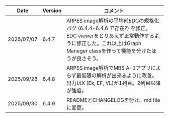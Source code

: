 |Date|Version|コメント|
|-----|-----|-----|
|2025/07/07|6.4.7|ARPES image解析の平均前EDCの規格化バグ (6.4.4-6.4.6 で存在?) を修正。  EDC viewerをとりあえず正常動作するように修正した。これ以上はGraph Maneger classを作って機能を分けたほうが良さそう。|
|2025/09/28|6.4.8|ARPES image解析でMBS A-1アプリによらず最低限の解析が出来るように改善。  出力はX (Ek, EF, VL)が1列目。2列目以降が強度。|
|2025/09/30|6.4.9|READMEとCHANGELOGを分け、md fileに変更。|
